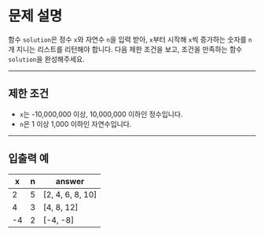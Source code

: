 # 문제 설명

함수 `solution`은 정수 `x`와 자연수 `n`을 입력 받아, `x`부터 시작해 `x`씩 증가하는 숫자를 `n`개 지니는 리스트를 리턴해야 합니다. 다음 제한 조건을 보고, 조건을 만족하는 함수 `solution`을 완성해주세요.

---

## 제한 조건

- `x`는 -10,000,000 이상, 10,000,000 이하인 정수입니다.
- `n`은 1 이상 1,000 이하인 자연수입니다.

---

## 입출력 예

| x   | n   | answer            |
|-----|-----|-------------------|
| 2   | 5   | [2, 4, 6, 8, 10]  |
| 4   | 3   | [4, 8, 12]        |
| -4  | 2   | [-4, -8]          |
